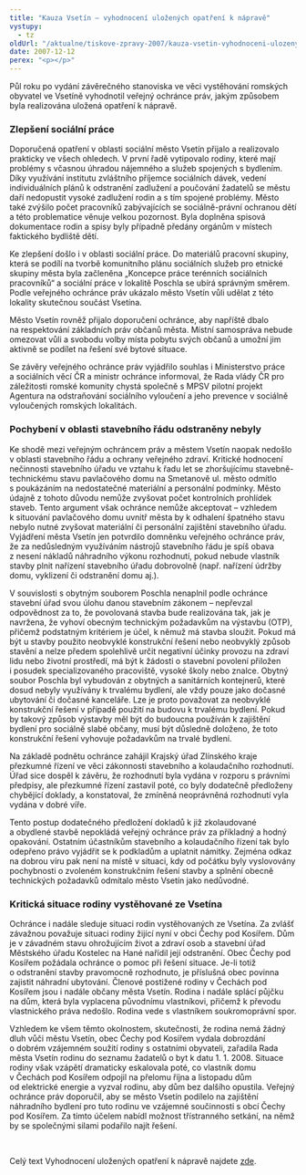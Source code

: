 ```yaml
---
title: "Kauza Vsetín – vyhodnocení uložených opatření k nápravě"
vystupy:
  - tz
oldUrl: "/aktualne/tiskove-zpravy-2007/kauza-vsetin-vyhodnoceni-ulozenych-opatreni-k-naprave"
date: 2007-12-12
perex: "<p></p>"
---
```


<!-- imported from the old website -->

<p class="Normln-web">Půl roku po vydání závěrečného stanoviska ve věci vystěhování romských obyvatel ve Vsetíně vyhodnotil veřejný ochránce práv, jakým způsobem byla realizována uložená opatření k nápravě.</p><h3 class="Nadpis2">Zlepšení sociální práce</h3><p class="Normln-web">Doporučená opatření v oblasti sociální město Vsetín přijalo a realizovalo prakticky ve všech ohledech. V první řadě vytipovalo rodiny, které mají problémy s včasnou úhradou nájemného a služeb spojených s bydlením. Díky využívání institutu zvláštního příjemce sociálních dávek, vedení individuálních plánů k odstranění zadlužení a poučování žadatelů se městu daří nedopustit vysoké zadlužení rodin a s tím spojené problémy. Město také zvýšilo počet pracovníků zabývajících se sociálně-právní ochranou dětí a této problematice věnuje velkou pozornost. Byla doplněna spisová dokumentace rodin a spisy byly případně předány orgánům v místech faktického bydliště dětí.</p><p class="Normln-web">Ke zlepšení došlo i v oblasti sociální práce. Do materiálů pracovní skupiny, která se podílí na tvorbě komunitního plánu sociálních služeb pro etnické skupiny města byla začleněna „Koncepce práce terénních sociálních pracovníků“ a sociální práce v lokalitě Poschla se ubírá správným směrem. Podle veřejného ochránce práv ukázalo město Vsetín vůli udělat z této lokality skutečnou součást Vsetína.</p><p class="Normln-web">Město Vsetín rovněž přijalo doporučení ochránce, aby napříště dbalo na respektování základních práv občanů města. Místní samospráva nebude omezovat vůli a svobodu volby místa pobytu svých občanů a umožní jim aktivně se podílet na řešení své bytové situace.</p><p class="Normln-web">Se závěry veřejného ochránce práv vyjádřilo souhlas i Ministerstvo práce a sociálních věcí ČR a ministr ochránce informoval, že Rada vlády ČR pro záležitosti romské komunity chystá společně s MPSV pilotní projekt Agentura na odstraňování sociálního vyloučení a jeho prevence v sociálně vyloučených romských lokalitách.</p><h3 class="Nadpis2">Pochybení v oblasti stavebního řádu odstraněny nebyly</h3><p class="Normln-web">Ke shodě mezi veřejným ochráncem práv a městem Vsetín naopak nedošlo v oblasti stavebního řádu a ochrany veřejného zdraví. Kritické hodnocení nečinnosti stavebního úřadu ve vztahu k řadu let se zhoršujícímu stavebně-technickému stavu pavlačového domu na Smetanově ul. město odmítlo s poukázáním na nedostatečné materiální a personální podmínky. Město údajně z tohoto důvodu nemůže zvyšovat počet kontrolních prohlídek staveb. Tento argument však ochránce nemůže akceptovat – vzhledem k situování pavlačového domu uvnitř města by k odhalení špatného stavu nebylo nutné zvyšovat materiální či personální zajištění stavebního úřadu. Vyjádření města Vsetín jen potvrdilo domněnku veřejného ochránce práv, že za nedůsledným využíváním nástrojů stavebního řádu je spíš obava z nesení nákladů náhradního výkonu rozhodnutí, pokud nebude vlastník stavby plnit nařízení stavebního úřadu dobrovolně (např. nařízení údržby domu, vyklizení či odstranění domu aj.).</p><p class="Normln-web">V souvislosti s obytným souborem Poschla nenaplnil podle ochránce stavební úřad svou úlohu danou stavebním zákonem – nepřevzal odpovědnost za to, že povolovaná stavba bude realizována tak, jak je navržena, že vyhoví obecným technickým požadavkům na výstavbu (OTP), přičemž podstatným kritériem je účel, k němuž má stavba sloužit. Pokud má být u stavby použito neobvyklé konstrukční řešení nebo neobvyklý způsob stavění a nelze předem spolehlivě určit negativní účinky provozu na zdraví lidu nebo životní prostředí, má být k žádosti o stavební povolení přiložen i posudek specializovaného pracoviště, vysoké školy nebo znalce. Obytný soubor Poschla byl vybudován z obytných a sanitárních kontejnerů, které dosud nebyly využívány k trvalému bydlení, ale vždy pouze jako dočasné ubytování či dočasné kanceláře. Lze je proto považovat za neobvyklé konstrukční řešení v případě použití na budovu k trvalému bydlení. Pokud by takový způsob výstavby měl být do budoucna používán k zajištění bydlení pro sociálně slabé občany, musí být důsledně doloženo, že toto konstrukční řešení vyhovuje požadavkům na trvalé bydlení.</p><p class="Normln-web">Na základě podnětu ochránce zahájil Krajský úřad Zlínského kraje přezkumné řízení ve věci zákonnosti stavebního a kolaudačního rozhodnutí. Úřad sice dospěl k závěru, že rozhodnutí byla vydána v rozporu s právními předpisy, ale přezkumné řízení zastavil poté, co byly dodatečně předloženy chybějící doklady, a konstatoval, že zmíněná neoprávněná rozhodnutí vyla vydána v dobré víře.</p><p class="Normln-web">Tento postup dodatečného předložení dokladů k již zkolaudované a obydlené stavbě nepokládá veřejný ochránce práv za příkladný a hodný opakování. Ostatním účastníkům stavebního a kolaudačního řízení tak bylo odepřeno právo vyjádřit se k podkladům a uplatnit námitky. Zejména odkaz na dobrou víru pak není na místě v situaci, kdy od počátku byly vyslovovány pochybnosti o zvoleném konstrukčním řešení stavby a splnění obecně technických požadavků odmítalo město Vsetín jako nedůvodné.</p><h3 class="Nadpis2">Kritická situace rodiny vystěhované ze Vsetína</h3><p class="Normln-web">Ochránce i nadále sleduje situaci rodin vystěhovaných ze Vsetína. Za zvlášť závažnou považuje situaci rodiny žijící nyní v obci Čechy pod Kosířem. Dům je v závadném stavu ohrožujícím život a zdraví osob a stavební úřad Městského úřadu Kostelec na Hané nařídil její odstranění. Obec Čechy pod Kosířem požádala ochránce o pomoc při řešení situace. Je-li totiž o odstranění stavby pravomocně rozhodnuto, je příslušná obec povinna zajistit náhradní ubytování. Členové postižené rodiny v Čechách pod Kosířem jsou i nadále občany města Vsetín. Rodina i nadále splácí půjčku na dům, která byla vyplacena původnímu vlastníkovi, přičemž k převodu vlastnického práva nedošlo. Rodina vede s vlastníkem soukromoprávní spor.</p><p class="Normln-web">Vzhledem ke všem těmto okolnostem, skutečnosti, že rodina nemá žádný dluh vůči městu Vsetín, obec Čechy pod Kosířem vydala dobrozdání o dobrém vzájemném soužití rodiny s ostatními obyvateli, zařadila Rada města Vsetín rodinu do seznamu žadatelů o byt k datu 1. 1. 2008. Situace rodiny však vzápětí dramaticky eskalovala poté, co vlastník domu v Čechách pod Kosířem odpojil na přelomu října a listopadu dům od elektrické energie a vyzval rodinu, aby dům bez dalšího opustila. Veřejný ochránce práv doporučil, aby se město Vsetín podílelo na zajištění náhradního bydlení pro tuto rodinu ve vzájemné součinnosti s obcí Čechy pod Kosířem. Za tímto účelem nabídl možnost třístranného setkání, na němž by se společnými silami podařilo najít řešení.</p><p class="Normln-web"> </p><p class="Normln-web">Celý text Vyhodnocení uložených opatření k nápravě najdete <a href="dokumenty/dokument.php?back=/cinnost/stanoviska.php&amp;doc=857">zde</a>.</p><p class="Normln-web"> </p>
